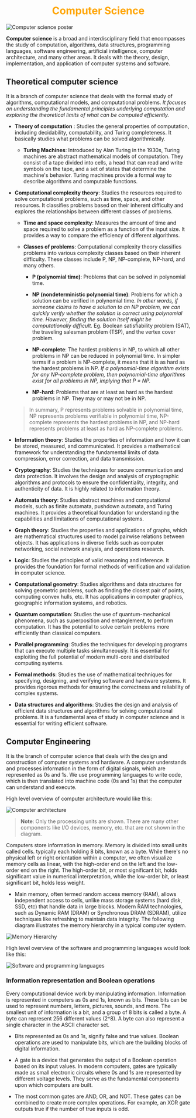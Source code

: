 <h1 align="center" style="color: orange"> Computer Science </h1>


![Computer science poster](./img/main_poster.png)

**Computer science** is a broad and interdisciplinary field that encompasses the study of computation, algorithms, data structures, programming languages, software engineering, artificial intelligence, computer architecture, and many other areas. It deals with the theory, design, implementation, and application of computer systems and software.

## Theoretical computer science

It is a branch of computer science that deals with the formal study of algorithms, computational models, and computational problems. *It focuses on understanding the fundamental principles underlying computation and exploring the theoretical limits of what can be computed efficiently.*

- **Theory of computation** : Studies the general properties of computation, including decidability, computability, and Turing completeness. It basically studies what problems can be solved algorithmically.

    - **Turing Machines**: Introduced by Alan Turing in the 1930s, Turing machines are abstract mathematical models of computation. They consist of a tape divided into cells, a head that can read and write symbols on the tape, and a set of states that determine the machine's behavior. Turing machines provide a formal way to describe algorithms and computable functions.

- **Computational complexity theory**: Studies the resources required to solve computational problems, such as time, space, and other resources. It classifies problems based on their inherent difficulty and explores the relationships between different classes of problems.

    - **Time and space complexity**: Measures the amount of time and space required to solve a problem as a function of the input size. It provides a way to compare the efficiency of different algorithms.

    - **Classes of problems**: Computational complexity theory classifies problems into various complexity classes based on their inherent difficulty. These classes include P, NP, NP-complete, NP-hard, and many others. 
        - **P (polynomial time)**: Problems that can be solved in polynomial time.
        
        - **NP (nondeterministic polynomial time)**: Problems for which a solution can be verified in polynomial time. *In other words, if someone claims to have a solution to an NP problem, we can quickly verify whether the solution is correct using polynomial time. However, finding the solution itself might be computationally difficult.* Eg. Boolean satisfiability problem (SAT), the traveling salesman problem (TSP), and the vertex cover problem.
        
        - **NP-complete**: The hardest problems in NP, to which all other problems in NP can be reduced in polynomial time. In simpler terms if a problem is NP-complete, it means that it is as hard as the hardest problems in NP. *If a polynomial-time algorithm exists for any NP-complete problem, then polynomial-time algorithms exist for all problems in NP, implying that P = NP.* 

        - **NP-hard**: Problems that are at least as hard as the hardest problems in NP. They may or may not be in NP.
    
    > In summary, P represents problems solvable in polynomial time, NP represents problems verifiable in polynomial time, NP-complete represents the hardest problems in NP, and NP-hard represents problems at least as hard as NP-complete problems.

- **Information theory**: Studies the properties of information and how it can be stored, measured, and communicated. It provides a mathematical framework for understanding the fundamental limits of data compression, error correction, and data transmission.

- **Cryptography**: Studies the techniques for secure communication and data protection. It involves the design and analysis of cryptographic algorithms and protocols to ensure the confidentiality, integrity, and authenticity of data. It is highly related to information theory.

- **Automata theory**: Studies abstract machines and computational models, such as finite automata, pushdown automata, and Turing machines. It provides a theoretical foundation for understanding the capabilities and limitations of computational systems.

- **Graph theory**: Studies the properties and applications of graphs, which are mathematical structures used to model pairwise relations between objects. It has applications in diverse fields such as computer networking, social network analysis, and operations research.

- **Logic**: Studies the principles of valid reasoning and inference. It provides the foundation for formal methods of verification and validation in computer science.

- **Computational geometry**: Studies algorithms and data structures for solving geometric problems, such as finding the closest pair of points, computing convex hulls, etc. It has applications in computer graphics, geographic information systems, and robotics.

- **Quantum computation**: Studies the use of quantum-mechanical phenomena, such as superposition and entanglement, to perform computation. It has the potential to solve certain problems more efficiently than classical computers.

- **Parallel programming**: Studies the techniques for developing programs that can execute multiple tasks simultaneously. It is essential for exploiting the full potential of modern multi-core and distributed computing systems.

- **Formal methods**: Studies the use of mathematical techniques for specifying, designing, and verifying software and hardware systems. It provides rigorous methods for ensuring the correctness and reliability of complex systems.

- **Data structures and algorithms**: Studies the design and analysis of efficient data structures and algorithms for solving computational problems. It is a fundamental area of study in computer science and is essential for writing efficient software. 

## Computer Engineering

It is the branch of computer science that deals with the design and construction of computer systems and hardware. A computer understands and processes information in the form of digital signals, which are represented as 0s and 1s. We use programming languages to write code, which is then translated into machine code (0s and 1s) that the computer can understand and execute.

High level overview of computer architecture would like this:

![Computer architecture](./img/Arch.png)

> **Note**: Only the processing units are shown. There are many other components like I/O devices, memory, etc. that are not shown in the diagram.

Computers store information in memory. Memory is divided into small units called cells. typically each holding 8 bits, known as a byte. While there's no physical left or right orientation within a computer, we often visualize memory cells as linear, with the high-order end on the left and the low-order end on the right. The high-order bit, or most significant bit, holds significant value in numerical interpretation, while the low-order bit, or least significant bit, holds less weight.

- Main memory, often termed random access memory (RAM), allows independent access to cells, unlike mass storage systems (hard disk, SSD, etc) that handle data in large blocks. Modern RAM technologies, such as Dynamic RAM (DRAM) or Synchronous DRAM (SDRAM), utilize techniques like refreshing to maintain data integrity. The following diagram illustrates the memory hierarchy in a typical computer system.

![Memory Hierarchy](./img/Memory_hierarchy.png)

High level overview of the software and programming languages would look like this:

![Software and programming languages](./img/lang.png)

### Information representation and Boolean operations

Every computational device work by manipulating information. Information is represented in computers as 0s and 1s, known as bits. These bits can be used to represent numbers, letters, pictures, sounds, and more. The smallest unit of information is a bit, and a group of 8 bits is called a byte. A byte can represent 256 different values (2^8). A byte can also represent a single character in the ASCII character set. 

- Bits represented as 0s and 1s, signify false and true values. Boolean operations are used to manipulate bits, which are the building blocks of digital information.

- A gate is a device that generates the output of a Boolean operation based on its input values. In modern computers, gates are typically made as small electronic circuits where 0s and 1s are represented by different voltage levels. They serve as the fundamental components upon which computers are built.

- The most common gates are AND, OR, and NOT. These gates can be combined to create more complex operations. For example, an XOR gate outputs true if the number of true inputs is odd.
